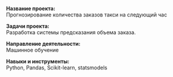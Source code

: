 **Название проекта:**   
Прогнозирование количества заказов такси на следующий час

**Задачи проекта:**   
Разработка системы предсказания объема заказа.

**Направление деятельности:**   
Машинное обучение

**Навыки и инструменты:**  
Python, Pandas, Scikit-learn, statsmodels
